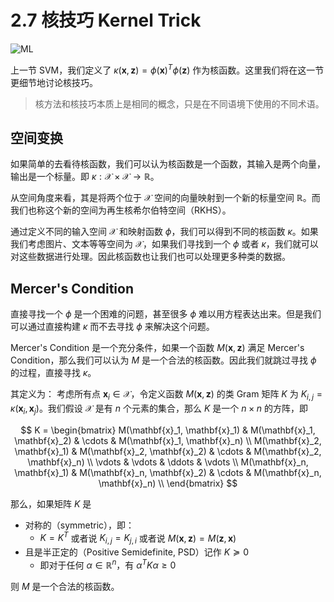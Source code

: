 # 2.7 核技巧 Kernel Trick

![ML](https://img.shields.io/badge/LH-Machine%20Learning-red)

上一节 SVM，我们定义了 $\kappa(\mathbf{x}, \mathbf{z})=\phi(\mathbf{x})^T\phi(\mathbf{z})$ 作为核函数。这里我们将在这一节更细节地讨论核技巧。

> 核方法和核技巧本质上是相同的概念，只是在不同语境下使用的不同术语。

## 空间变换

如果简单的去看待核函数，我们可以认为核函数是一个函数，其输入是两个向量，输出是一个标量。即 $\kappa: \mathcal{X} \times \mathcal{X} \rightarrow \mathbb{R}$。

从空间角度来看，其是将两个位于 $\mathcal{X}$ 空间的向量映射到一个新的标量空间 $\mathbb{R}$。而我们也称这个新的空间为再生核希尔伯特空间（RKHS）。

通过定义不同的输入空间 $\mathcal{X}$ 和映射函数 $\phi$，我们可以得到不同的核函数 $\kappa$。如果我们考虑图片、文本等等空间为  $\mathcal{X}$，如果我们寻找到一个 $\phi$ 或者 $\kappa$，我们就可以对这些数据进行处理。因此核函数也让我们也可以处理更多种类的数据。


## Mercer's Condition

直接寻找一个 $\phi$ 是一个困难的问题，甚至很多 $\phi$ 难以用方程表达出来。但是我们可以通过直接构建 $\kappa$ 而不去寻找 $\phi$ 来解决这个问题。

Mercer's Condition 是一个充分条件，如果一个函数 $M(\mathbf{x}, \mathbf{z})$ 满足 Mercer's Condition，那么我们可以认为 $M$ 是一个合法的核函数。因此我们就跳过寻找 $\phi$ 的过程，直接寻找 $\kappa$。

其定义为：
考虑所有点 $\mathbf{x}_i \in \mathcal{X}$，令定义函数 $M(\mathbf{x}, \mathbf{z})$ 的类 Gram 矩阵 $K$ 为 $K_{i, j}=\kappa(\mathbf{x}_i,\mathbf{x}_j)$。我们假设 $\mathcal{X}$ 是有 $n$ 个元素的集合，那么 $K$ 是一个 $n \times n$ 的方阵，即

$$
K = \begin{bmatrix}
M(\mathbf{x}_1, \mathbf{x}_1) & M(\mathbf{x}_1, \mathbf{x}_2) & \cdots & M(\mathbf{x}_1, \mathbf{x}_n) \\
M(\mathbf{x}_2, \mathbf{x}_1) & M(\mathbf{x}_2, \mathbf{x}_2) & \cdots & M(\mathbf{x}_2, \mathbf{x}_n) \\
\vdots & \vdots & \ddots & \vdots \\
M(\mathbf{x}_n, \mathbf{x}_1) & M(\mathbf{x}_n, \mathbf{x}_2) & \cdots & M(\mathbf{x}_n, \mathbf{x}_n) \\
\end{bmatrix}
$$

那么，如果矩阵 $K$ 是
- 对称的（symmetric），即：
  - $K=K^T$ 或者说 $K_{i, j}=K_{j, i}$ 或者说 $M(\mathbf{x}, \mathbf{z})=M(\mathbf{z}, \mathbf{x})$
- 且是半正定的（Positive Semidefinite, PSD）记作 $K\succcurlyeq 0$
  - 即对于任何 $\alpha \in \mathbb{R}^n$，有 $\alpha^T K \alpha \geq 0$

则 $M$ 是一个合法的核函数。